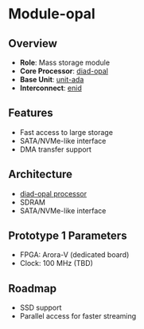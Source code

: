 # Module-opal

## Overview

- **Role**: Mass storage module
- **Core Processor**: [diad-opal](../../processors/opal/opal.md)
- **Base Unit**: [unit-ada](../../units/ada/ada.md)
- **Interconnect**: [enid](../../interfaces/enid/enid.md)

## Features

- Fast access to large storage
- SATA/NVMe-like interface
- DMA transfer support

## Architecture

- [diad-opal processor](../../processors/opal/opal.md)
- SDRAM
- SATA/NVMe-like interface

## Prototype 1 Parameters

- FPGA: Arora-V (dedicated board)
- Clock: 100 MHz (TBD)

## Roadmap

- SSD support
- Parallel access for faster streaming
